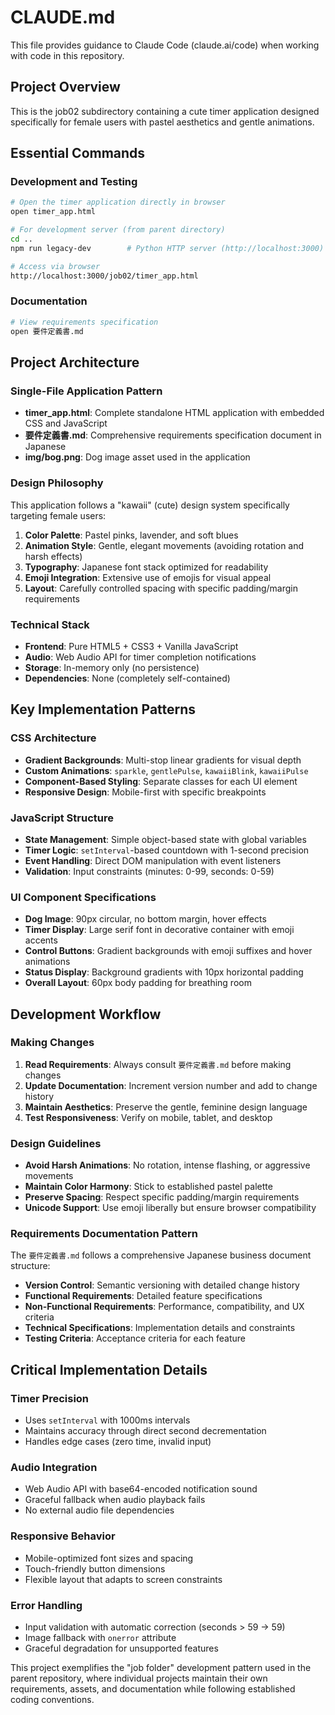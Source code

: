 # CLAUDE.md

This file provides guidance to Claude Code (claude.ai/code) when working with code in this repository.

## Project Overview

This is the job02 subdirectory containing a cute timer application designed specifically for female users with pastel aesthetics and gentle animations.

## Essential Commands

### Development and Testing
```bash
# Open the timer application directly in browser
open timer_app.html

# For development server (from parent directory)
cd ..
npm run legacy-dev        # Python HTTP server (http://localhost:3000)

# Access via browser
http://localhost:3000/job02/timer_app.html
```

### Documentation
```bash
# View requirements specification
open 要件定義書.md
```

## Project Architecture

### Single-File Application Pattern
- **timer_app.html**: Complete standalone HTML application with embedded CSS and JavaScript
- **要件定義書.md**: Comprehensive requirements specification document in Japanese
- **img/bog.png**: Dog image asset used in the application

### Design Philosophy
This application follows a "kawaii" (cute) design system specifically targeting female users:

1. **Color Palette**: Pastel pinks, lavender, and soft blues
2. **Animation Style**: Gentle, elegant movements (avoiding rotation and harsh effects)
3. **Typography**: Japanese font stack optimized for readability
4. **Emoji Integration**: Extensive use of emojis for visual appeal
5. **Layout**: Carefully controlled spacing with specific padding/margin requirements

### Technical Stack
- **Frontend**: Pure HTML5 + CSS3 + Vanilla JavaScript
- **Audio**: Web Audio API for timer completion notifications
- **Storage**: In-memory only (no persistence)
- **Dependencies**: None (completely self-contained)

## Key Implementation Patterns

### CSS Architecture
- **Gradient Backgrounds**: Multi-stop linear gradients for visual depth
- **Custom Animations**: `sparkle`, `gentlePulse`, `kawaiiBlink`, `kawaiiPulse`
- **Component-Based Styling**: Separate classes for each UI element
- **Responsive Design**: Mobile-first with specific breakpoints

### JavaScript Structure
- **State Management**: Simple object-based state with global variables
- **Timer Logic**: `setInterval`-based countdown with 1-second precision
- **Event Handling**: Direct DOM manipulation with event listeners
- **Validation**: Input constraints (minutes: 0-99, seconds: 0-59)

### UI Component Specifications
- **Dog Image**: 90px circular, no bottom margin, hover effects
- **Timer Display**: Large serif font in decorative container with emoji accents
- **Control Buttons**: Gradient backgrounds with emoji suffixes and hover animations
- **Status Display**: Background gradients with 10px horizontal padding
- **Overall Layout**: 60px body padding for breathing room

## Development Workflow

### Making Changes
1. **Read Requirements**: Always consult `要件定義書.md` before making changes
2. **Update Documentation**: Increment version number and add to change history
3. **Maintain Aesthetics**: Preserve the gentle, feminine design language
4. **Test Responsiveness**: Verify on mobile, tablet, and desktop

### Design Guidelines
- **Avoid Harsh Animations**: No rotation, intense flashing, or aggressive movements
- **Maintain Color Harmony**: Stick to established pastel palette
- **Preserve Spacing**: Respect specific padding/margin requirements
- **Unicode Support**: Use emoji liberally but ensure browser compatibility

### Requirements Documentation Pattern
The `要件定義書.md` follows a comprehensive Japanese business document structure:
- **Version Control**: Semantic versioning with detailed change history
- **Functional Requirements**: Detailed feature specifications
- **Non-Functional Requirements**: Performance, compatibility, and UX criteria
- **Technical Specifications**: Implementation details and constraints
- **Testing Criteria**: Acceptance criteria for each feature

## Critical Implementation Details

### Timer Precision
- Uses `setInterval` with 1000ms intervals
- Maintains accuracy through direct second decrementation
- Handles edge cases (zero time, invalid input)

### Audio Integration
- Web Audio API with base64-encoded notification sound
- Graceful fallback when audio playback fails
- No external audio file dependencies

### Responsive Behavior
- Mobile-optimized font sizes and spacing
- Touch-friendly button dimensions
- Flexible layout that adapts to screen constraints

### Error Handling
- Input validation with automatic correction (seconds > 59 → 59)
- Image fallback with `onerror` attribute
- Graceful degradation for unsupported features

This project exemplifies the "job folder" development pattern used in the parent repository, where individual projects maintain their own requirements, assets, and documentation while following established coding conventions.